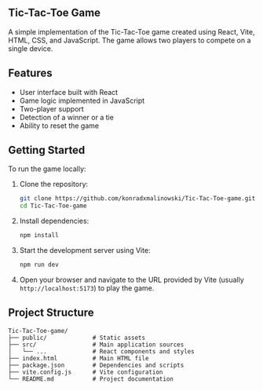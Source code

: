 
## Tic-Tac-Toe Game

A simple implementation of the Tic-Tac-Toe game created using React, Vite, HTML, CSS, and JavaScript. The game allows two players to compete on a single device.

## Features

- User interface built with React  
- Game logic implemented in JavaScript  
- Two-player support  
- Detection of a winner or a tie  
- Ability to reset the game  

## Getting Started

To run the game locally:

1. Clone the repository:

   ```bash
   git clone https://github.com/konradxmalinowski/Tic-Tac-Toe-game.git
   cd Tic-Tac-Toe-game
   ```

2. Install dependencies:

   ```bash
   npm install
   ```

3. Start the development server using Vite:

   ```bash
   npm run dev
   ```

4. Open your browser and navigate to the URL provided by Vite (usually `http://localhost:5173`) to play the game.

## Project Structure

```
Tic-Tac-Toe-game/
├── public/             # Static assets
├── src/                # Main application sources
│   └── ...             # React components and styles
├── index.html          # Main HTML file
├── package.json        # Dependencies and scripts
├── vite.config.js      # Vite configuration
└── README.md           # Project documentation
```

